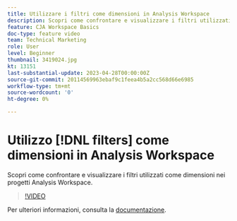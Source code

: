```yaml
---
title: Utilizzare i filtri come dimensioni in Analysis Workspace
description: Scopri come confrontare e visualizzare i filtri utilizzati come dimensioni nei progetti Analysis Workspace.
feature: CJA Workspace Basics
doc-type: feature video
team: Technical Marketing
role: User
level: Beginner
thumbnail: 3419024.jpg
kt: 13151
last-substantial-update: 2023-04-28T00:00:00Z
source-git-commit: 20114569963ebaf9c1feea4b5a2cc568d66e6985
workflow-type: tm+mt
source-wordcount: '0'
ht-degree: 0%

---
```


# Utilizzo [!DNL filters] come dimensioni in Analysis Workspace

Scopri come confrontare e visualizzare i filtri utilizzati come dimensioni nei progetti Analysis Workspace.

>[!VIDEO](https://video.tv.adobe.com/v/3419024/?learn=on&quality=12)

Per ulteriori informazioni, consulta la [documentazione](https://experienceleague.adobe.com/docs/analytics-platform/using/cja-components/cja-filters/create-filters.html).

